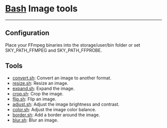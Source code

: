 # [Bash](../README.md) Image tools
---

## Configuration

Place your FFmpeg binaries into the storage/user/bin folder or set SKY_PATH_FFMPEG and
SKY_PATH_FFPROBE.

## Tools

- [convert.sh](convert.sh): Convert an image to another format.
- [resize.sh](resize.sh): Resize an image.
- [expand.sh](expand.sh): Expand the image.
- [crop.sh](crop.sh): Crop the image.
- [flip.sh](flip.sh): Flip an image.
- [adjust.sh](adjust.sh): Adjust the image brightness and contrast.
- [color.sh](adjust.sh): Adjust the image color balance.
- [border.sh](border.sh): Add a border around the image.
- [blur.sh](blur.sh): Blur an image.
